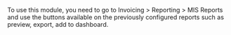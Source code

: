 To use this module, you need to go to Invoicing \> Reporting \> MIS
Reports and use the buttons available on the previously configured
reports such as preview, export, add to dashboard.
